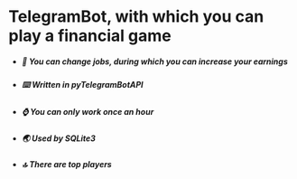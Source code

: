 # TelegramBot, with which you can play a financial game
* ##### 💼 You can change jobs, during which you can increase your earnings
* ##### ⌨️ Written in pyTelegramBotAPI
* ##### ⌚ You can only work once an hour
* ##### 🌏 Used by SQLite3
* ##### 🔝 There are top players
